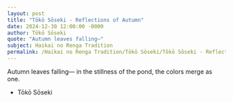 ```yaml
---
layout: post
title: "Tōkō Sōseki - Reflections of Autumn"
date: 2024-12-30 12:00:00 -0000
author: Tōkō Sōseki
quote: "Autumn leaves falling—"
subject: Haikai no Renga Tradition
permalink: /Haikai no Renga Tradition/Tōkō Sōseki/Tōkō Sōseki - Reflections of Autumn
---
```


Autumn leaves falling—
in the stillness of the pond,
the colors merge as one.

- Tōkō Sōseki
